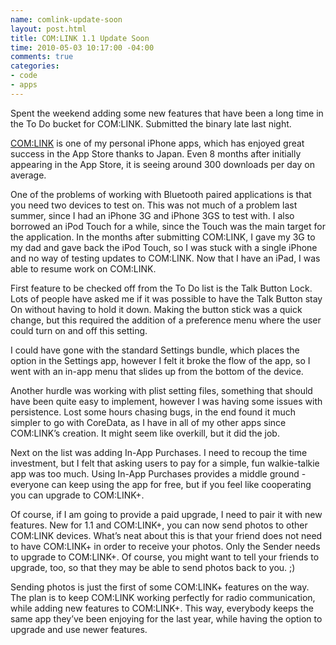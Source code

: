 ```yaml
---
name: comlink-update-soon
layout: post.html
title: COM:LINK 1.1 Update Soon
time: 2010-05-03 10:17:00 -04:00
comments: true
categories:
- code
- apps
---
```

Spent the weekend adding some new features that have been a long time in the To Do bucket for COM:LINK. Submitted the binary late last night.

[COM:LINK](/apps/comlink.html) is one of my personal iPhone apps, which has enjoyed great success in the App Store thanks to Japan. Even 8 months after initially appearing in the App Store, it is seeing around 300 downloads per day on average.

One of the problems of working with Bluetooth paired applications is that you need two devices to test on. This was not much of a problem last summer, since I had an iPhone 3G and iPhone 3GS to test with. I also borrowed an iPod Touch for a while, since the Touch was the main target for the application. In the months after submitting COM:LINK, I gave my 3G to my dad and gave back the iPod Touch, so I was stuck with a single iPhone and no way of testing updates to COM:LINK. Now that I have an iPad, I was able to resume work on COM:LINK.

First feature to be checked off from the To Do list is the Talk Button Lock. Lots of people have asked me if it was possible to have the Talk Button stay On without having to hold it down. Making the button stick was a quick change, but this required the addition of a preference menu where the user could turn on and off this setting.

I could have gone with the standard Settings bundle, which places the option in the Settings app, however I felt it broke the flow of the app, so I went with an in-app menu that slides up from the bottom of the device.

Another hurdle was working with plist setting files, something that should have been quite easy to implement, however I was having some issues with persistence. Lost some hours chasing bugs, in the end found it much simpler to go with CoreData, as I have in all of my other apps since COM:LINK’s creation. It might seem like overkill, but it did the job.

Next on the list was adding In-App Purchases. I need to recoup the time investment, but I felt that asking users to pay for a simple, fun walkie-talkie app was too much. Using In-App Purchases provides a middle ground - everyone can keep using the app for free, but if you feel like cooperating you can upgrade to COM:LINK+.

Of course, if I am going to provide a paid upgrade, I need to pair it with new features. New for 1.1 and COM:LINK+, you can now send photos to other COM:LINK devices. What’s neat about this is that your friend does not need to have COM:LINK+ in order to receive your photos. Only the Sender needs to upgrade to COM:LINK+. Of course, you might want to tell your friends to upgrade, too, so that they may be able to send photos back to you. ;)

Sending photos is just the first of some COM:LINK+ features on the way. The plan is to keep COM:LINK working perfectly for radio communication, while adding new features to COM:LINK+. This way, everybody keeps the same app they’ve been enjoying for the last year, while having the option to upgrade and use newer features.
